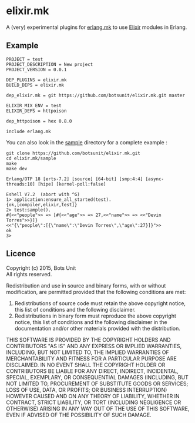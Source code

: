 # elixir.mk

A (very) experimental plugins for [erlang.mk](http://erlang.mk) to use [Elixir](http://elixir-lang.org/) modules in Erlang.

## Example

```
PROJECT = test
PROJECT_DESCRIPTION = New project
PROJECT_VERSION = 0.0.1

DEP_PLUGINS = elixir.mk
BUILD_DEPS = elixir.mk

dep_elixir.mk = git https://github.com/botsunit/elixir.mk.git master

ELIXIR_MIX_ENV = test
ELIXIR_DEPS = httpoison 

dep_httpoison = hex 0.8.0

include erlang.mk
```

You can also look in the [sample](sample) directory for a complete example :

```
git clone https://github.com/botsunit/elixir.mk.git
cd elixir.mk/sample
make
make dev

Erlang/OTP 18 [erts-7.2] [source] [64-bit] [smp:4:4] [async-threads:10] [hipe] [kernel-poll:false]

Eshell V7.2  (abort with ^G)
1> application:ensure_all_started(test).
{ok,[compiler,elixir,test]}
2> test:sample().
#{<<"people">> => [#{<<"age">> => 27,<<"name">> => <<"Devin Torres">>}]}
<<"{\"people\":[{\"name\":\"Devin Torres\",\"age\":27}]}">>
ok
3>

```

## Licence

Copyright (c) 2015, Bots Unit<br />
All rights reserved.

Redistribution and use in source and binary forms, with or without modification, are permitted provided that the following conditions are met:

1. Redistributions of source code must retain the above copyright notice, this list of conditions and the following disclaimer.
1. Redistributions in binary form must reproduce the above copyright notice, this list of conditions and the following disclaimer in the documentation and/or other materials provided with the distribution.


THIS SOFTWARE IS PROVIDED BY THE COPYRIGHT HOLDERS AND CONTRIBUTORS "AS IS" AND ANY EXPRESS OR IMPLIED WARRANTIES, INCLUDING, BUT NOT LIMITED TO, THE IMPLIED WARRANTIES OF MERCHANTABILITY AND FITNESS FOR A PARTICULAR PURPOSE ARE DISCLAIMED. IN NO EVENT SHALL THE COPYRIGHT HOLDER OR CONTRIBUTORS BE LIABLE FOR ANY DIRECT, INDIRECT, INCIDENTAL, SPECIAL, EXEMPLARY, OR CONSEQUENTIAL DAMAGES (INCLUDING, BUT NOT LIMITED TO, PROCUREMENT OF SUBSTITUTE GOODS OR SERVICES; LOSS OF USE, DATA, OR PROFITS; OR BUSINESS INTERRUPTION) HOWEVER CAUSED AND ON ANY THEORY OF LIABILITY, WHETHER IN CONTRACT, STRICT LIABILITY, OR TORT (INCLUDING NEGLIGENCE OR OTHERWISE) ARISING IN ANY WAY OUT OF THE USE OF THIS SOFTWARE, EVEN IF ADVISED OF THE POSSIBILITY OF SUCH DAMAGE.


